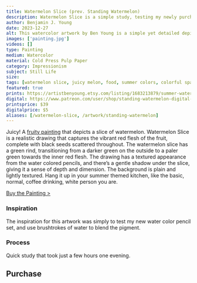 ```yaml
---
title: Watermelon Slice (prev. Standing Watermelon)
description: Watermelon Slice is a simple study, testing my newly purchased watercolor pencil set, while also incorporating brushstrokes of water.
author: Benjamin J. Young
date: 2023-12-27
alt: This watercolor artwork by Ben Young is a simple yet detailed depiction of a single slice of watermelon with a bright red flesh, black seeds, and a green rind, set against a plain background.
images: ['painting.jpg']
videos: []
type: Painting
medium: Watercolor
material: Cold Press Pulp Paper
category: Impressionism
subject: Still Life
size: 
tags: [watermelon slice, juicy melon, food, summer colors, colorful spalshes, black seeds, watercolor paint, hybrid impressionism, still life art]
featured: true
prints: https://artistbenyoung.etsy.com/listing/1683213879/summer-watermelon-slice-canvas-painting
digital: https://www.patreon.com/user/shop/standing-watermelon-digital-download-139622
printsprice: $39
digitalprice: $5
aliases: [/watermelon-slice, /artwork/standing-watermelon]
---
```


Juicy! A [fruity painting](https://artincontext.org/famous-fruit-paintings/) that depicts a slice of watermelon. Watermelon Slice is a realistic drawing that captures the vibrant red flesh of the fruit, complete with black seeds scattered throughout. The watermelon slice has a green rind, transitioning from a darker green on the outside to a paler green towards the inner red flesh. The drawing has a textured appearance from the water colored pencils, and there’s a gentle shadow under the slice, giving it a sense of depth and dimension. The background is plain and lightly textured. Hang it up in your summer themed kitchen, like the basic, normal, coffee drinking, white person you are.

[Buy the Painting >](#purchase)

### Inspiration ###

The inspiration for this artwork was simply to test my new water color pencil set, and use brushtrokes of water to blend the pigment.

### Process ###

Quick study that took just a few hours one evening.


## Purchase ##
